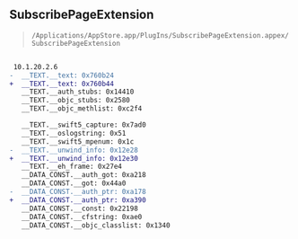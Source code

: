 ## SubscribePageExtension

> `/Applications/AppStore.app/PlugIns/SubscribePageExtension.appex/SubscribePageExtension`

```diff

 10.1.20.2.6
-  __TEXT.__text: 0x760b24
+  __TEXT.__text: 0x760b44
   __TEXT.__auth_stubs: 0x14410
   __TEXT.__objc_stubs: 0x2580
   __TEXT.__objc_methlist: 0xc2f4

   __TEXT.__swift5_capture: 0x7ad0
   __TEXT.__oslogstring: 0x51
   __TEXT.__swift5_mpenum: 0x1c
-  __TEXT.__unwind_info: 0x12e28
+  __TEXT.__unwind_info: 0x12e30
   __TEXT.__eh_frame: 0x27e4
   __DATA_CONST.__auth_got: 0xa218
   __DATA_CONST.__got: 0x44a0
-  __DATA_CONST.__auth_ptr: 0xa178
+  __DATA_CONST.__auth_ptr: 0xa390
   __DATA_CONST.__const: 0x22198
   __DATA_CONST.__cfstring: 0xae0
   __DATA_CONST.__objc_classlist: 0x1340

```
